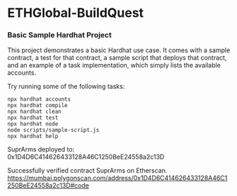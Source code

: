 # ETHGlobal-BuildQuest

### Basic Sample Hardhat Project

This project demonstrates a basic Hardhat use case. It comes with a sample contract, a test for that contract, a sample script that deploys that contract, and an example of a task implementation, which simply lists the available accounts.

Try running some of the following tasks:

```shell
npx hardhat accounts
npx hardhat compile
npx hardhat clean
npx hardhat test
npx hardhat node
node scripts/sample-script.js
npx hardhat help
```

SuprArms deployed to:  0x1D4D6C414626433128A46C1250BeE24558a2c13D

Successfully verified contract SuprArms on Etherscan.
https://mumbai.polygonscan.com/address/0x1D4D6C414626433128A46C1250BeE24558a2c13D#code